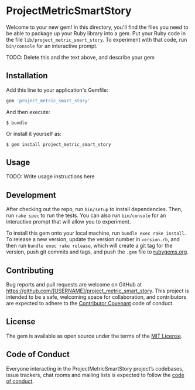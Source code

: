 # ProjectMetricSmartStory

Welcome to your new gem! In this directory, you'll find the files you need to be able to package up your Ruby library into a gem. Put your Ruby code in the file `lib/project_metric_smart_story`. To experiment with that code, run `bin/console` for an interactive prompt.

TODO: Delete this and the text above, and describe your gem

## Installation

Add this line to your application's Gemfile:

```ruby
gem 'project_metric_smart_story'
```

And then execute:

    $ bundle

Or install it yourself as:

    $ gem install project_metric_smart_story

## Usage

TODO: Write usage instructions here

## Development

After checking out the repo, run `bin/setup` to install dependencies. Then, run `rake spec` to run the tests. You can also run `bin/console` for an interactive prompt that will allow you to experiment.

To install this gem onto your local machine, run `bundle exec rake install`. To release a new version, update the version number in `version.rb`, and then run `bundle exec rake release`, which will create a git tag for the version, push git commits and tags, and push the `.gem` file to [rubygems.org](https://rubygems.org).

## Contributing

Bug reports and pull requests are welcome on GitHub at https://github.com/[USERNAME]/project_metric_smart_story. This project is intended to be a safe, welcoming space for collaboration, and contributors are expected to adhere to the [Contributor Covenant](http://contributor-covenant.org) code of conduct.

## License

The gem is available as open source under the terms of the [MIT License](https://opensource.org/licenses/MIT).

## Code of Conduct

Everyone interacting in the ProjectMetricSmartStory project’s codebases, issue trackers, chat rooms and mailing lists is expected to follow the [code of conduct](https://github.com/[USERNAME]/project_metric_smart_story/blob/master/CODE_OF_CONDUCT.md).
